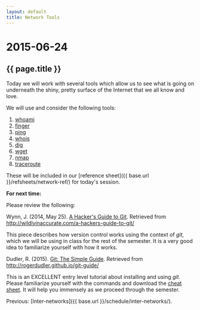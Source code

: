 ```yaml
---
layout: default
title: Network Tools
---
```


# 2015-06-24
## {{ page.title }}

Today we will work with several tools which allow us to see what is going on underneath the shiny, pretty surface of the Internet that we all know and love. 

We will use and consider the following tools:

1. [whoami](http://linux.die.net/man/1/whoami)
2. [finger](http://linux.die.net/man/1/finger)
3. [ping](http://linux.die.net/man/8/ping)
4. [whois](http://linux.die.net/man/1/whois)
5. [dig](http://linux.die.net/man/1/dig)
6. [wget](http://linux.die.net/man/1/wget)
7. [nmap](http://linux.die.net/man/1/nmap)
8. [traceroute](http://linux.die.net/man/8/traceroute)

These will be included in our [reference sheet]({{ base.url }}/refsheets/network-ref/) for today's session. 

**For next time:**

Please review the following: 

Wynn, J. (2014, May 25). [A Hacker's Guide to Git](http://wildlyinaccurate.com/a-hackers-guide-to-git/). Retrieved from http://wildlyinaccurate.com/a-hackers-guide-to-git/ 

This piece describes how version control works using the context of *git*, which we will be using in class for the rest of the semester. 
It is a very good idea to familiarize yourself with how it works. 

Dudler, R. (2015). [Git: The Simple Guide](http://rogerdudler.github.io/git-guide/). Retrieved from http://rogerdudler.github.io/git-guide/

This is an EXCELLENT entry level tutorial about installing and using *git*. 
Please familiarize yourself with the commands and download the [cheat sheet](http://rogerdudler.github.io/git-guide/files/git_cheat_sheet.pdf). 
It will help you immensely as we proceed through the semester.

Previous: [Inter-networks]({{ base.url }}/schedule/inter-networks/).